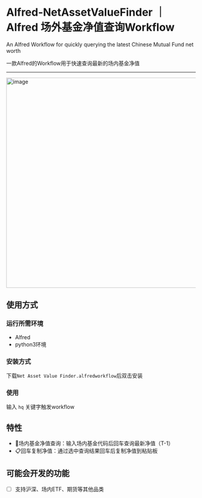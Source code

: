 # Alfred-NetAssetValueFinder ｜ Alfred 场外基金净值查询Workflow

An Alfred Workflow for quickly querying the latest Chinese Mutual Fund net worth

一款Alfred的Workflow用于快速查询最新的场内基金净值

---

<img width="559" alt="image" src="https://github.com/Leon2xiaowu/Alfred-NetAssetValueFinder/assets/51850815/df6a4096-346b-4804-b830-341df5466104">

## 使用方式

### 运行所需环境

- Alfred
- python3环境

### 安装方式

下载`Net Asset Value Finder.alfredworkflow`后双击安装

### 使用

输入 `hq` 关键字触发workflow

## 特性

- 📖场内基金净值查询：输入场内基金代码后回车查询最新净值（T-1）
- 📋回车复制净值：通过选中查询结果回车后复制净值到粘贴板

## 可能会开发的功能

- [ ] 支持沪深、场内ETF、期货等其他品类


